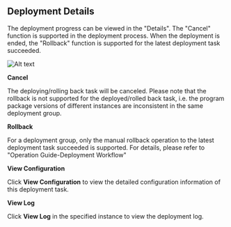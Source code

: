 ## Deployment Details

The deployment progress can be viewed in the "Details". The "Cancel" function is supported in the deployment process. When the deployment is ended, the "Rollback" function is supported for the latest deployment task succeeded.

![Alt text](https://github.com/jdcloudcom/cn/blob/codedeploy/image/CodeDeploy/operation17.png)


**Cancel**

The deploying/rolling back task will be canceled. Please note that the rollback is not supported for the deployed/rolled back task, i.e. the program package versions of different instances are inconsistent in the same deployment group.

**Rollback**

For a deployment group, only the manual rollback operation to the latest deployment task succeeded is supported. For details, please refer to "Operation Guide-Deployment Workflow"

**View Configuration**

Click **View Configuration** to view the detailed configuration information of this deployment task.

**View Log**

Click **View Log** in the specified instance to view the deployment log.
